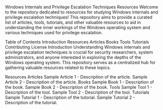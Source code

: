 Windows Internals and Privilege Escalation Techniques Resources
Welcome to the repository dedicated to resources for studying Windows internals and privilege escalation techniques! This repository aims to provide a curated list of articles, tools, tutorials, and other valuable resources to aid in understanding the inner workings of the Windows operating system and various techniques used for privilege escalation.

Table of Contents
Introduction
Resources
Articles
Books
Tools
Tutorials
Contributing
License
Introduction
Understanding Windows internals and privilege escalation techniques is crucial for security researchers, system administrators, and anyone interested in exploring the depths of the Windows operating system. This repository serves as a centralized hub for gathering valuable resources related to these topics.

Resources
Articles
Sample Article 1 - Description of the article.
Sample Article 2 - Description of the article.
Books
Sample Book 1 - Description of the book.
Sample Book 2 - Description of the book.
Tools
Sample Tool 1 - Description of the tool.
Sample Tool 2 - Description of the tool.
Tutorials
Sample Tutorial 1 - Description of the tutorial.
Sample Tutorial 2 - Description of the tutorial.
